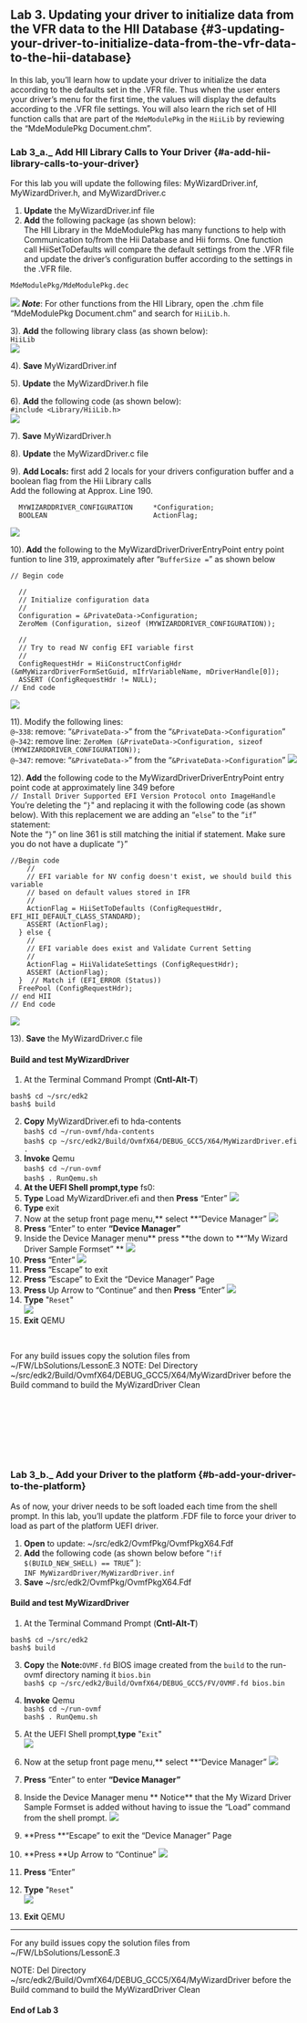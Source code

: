 <!--- @file
 file
 
Copyright (c) 2018, Intel Corporation. All rights reserved.<BR>

Redistribution and use in source (original document form) and 'compiled'
forms (converted to PDF, epub, HTML and other formats) with or without
modification, are permitted provided that the following conditions are met:

1) Redistributions of source code (original document form) must retain the
above copyright notice, this list of conditions and the following
disclaimer as the first lines of this file unmodified.

2) Redistributions in compiled form (transformed to other DTDs, converted to
PDF, epub, HTML and other formats) must reproduce the above copyright
notice, this list of conditions and the following disclaimer in the
documentation and/or other materials provided with the distribution.

THIS DOCUMENTATION IS PROVIDED BY TIANOCORE PROJECT "AS IS" AND ANY EXPRESS OR
IMPLIED WARRANTIES, INCLUDING, BUT NOT LIMITED TO, THE IMPLIED WARRANTIES OF
MERCHANTABILITY AND FITNESS FOR A PARTICULAR PURPOSE ARE DISCLAIMED. IN NO
EVENT SHALL TIANOCORE PROJECT BE LIABLE FOR ANY DIRECT, INDIRECT, INCIDENTAL,
SPECIAL, EXEMPLARY, OR CONSEQUENTIAL DAMAGES (INCLUDING, BUT NOT LIMITED TO,
PROCUREMENT OF SUBSTITUTE GOODS OR SERVICES; LOSS OF USE, DATA, OR PROFITS;
OR BUSINESS INTERRUPTION) HOWEVER CAUSED AND ON ANY THEORY OF LIABILITY,
WHETHER IN CONTRACT, STRICT LIABILITY, OR TORT (INCLUDING NEGLIGENCE OR
OTHERWISE) ARISING IN ANY WAY OUT OF THE USE OF THIS DOCUMENTATION, EVEN IF
ADVISED OF THE POSSIBILITY OF SUCH DAMAGE.

-->
## Lab 3\. Updating your driver to initialize data from the VFR data to the HII Database {#3-updating-your-driver-to-initialize-data-from-the-vfr-data-to-the-hii-database}

In this lab, you’ll learn how to update your driver to initialize the data according to the defaults set in the .VFR file. Thus when the user enters your driver’s menu for the first time, the values will display the defaults according to the .VFR file settings. You will also learn the rich set of HII function calls that are part of the `MdeModulePkg` in the `HiiLib` by reviewing the “MdeModulePkg Document.chm”.

### Lab 3_a._ Add HII Library Calls to Your Driver {#a-add-hii-library-calls-to-your-driver}

For this lab you will update the following files: MyWizardDriver.inf, MyWizardDriver.h, and MyWizardDriver.c
1. **Update** the MyWizardDriver.inf file  
2. **Add** the following package (as shown below):  <br>The HII Library in the MdeModulePkg has many functions to help with Communication to/from the Hii Database and Hii forms. One function call HiiSetToDefaults will compare the default settings from the .VFR file and update the driver’s configuration buffer according to the settings in the .VFR file.        <br>

```
MdeModulePkg/MdeModulePkg.dec
```
![](/media/image38.png)
**_Note_**: For other functions from the HII Library, open the .chm file “MdeModulePkg Document.chm” and search for `HiiLib.h`. <br>

3). **Add** the following library class (as shown below): <br>
`HiiLib` <br>
![](/media/image39.png)<br>

4). **Save** MyWizardDriver.inf <br>

5). **Update** the MyWizardDriver.h file <br>

6). **Add** the following code (as shown below):                <br> `#include <Library/HiiLib.h>`<br>
![](/media/image40.png)<br>

7). **Save** MyWizardDriver.h <br>

8). **Update** the MyWizardDriver.c file <br>

9). **Add Locals:** first add 2 locals for your drivers configuration buffer and a boolean flag from the Hii Library calls <br>Add the following at Approx. Line 190. 
```
  MYWIZARDDRIVER_CONFIGURATION     *Configuration;
  BOOLEAN                          ActionFlag;
```
![](/media/image41.png)<br>

10). **Add** the following to the MyWizardDriverDriverEntryPoint entry point funtion to line 319, approximately after “`BufferSize =`” as shown below 
```
// Begin code
  
  //
  // Initialize configuration data
  //
  Configuration = &PrivateData->Configuration;
  ZeroMem (Configuration, sizeof (MYWIZARDDRIVER_CONFIGURATION));
  
  //
  // Try to read NV config EFI variable first
  //
  ConfigRequestHdr = HiiConstructConfigHdr (&mMyWizardDriverFormSetGuid, mIfrVariableName, mDriverHandle[0]);
  ASSERT (ConfigRequestHdr != NULL);
// End code
```
![](/media/image42.png)<br>

11). Modify the following lines: <br>
`@~338`: remove: “`&PrivateData->`” from the “`&PrivateData->Configuration`”<br>
`@~342`: remove line: `ZeroMem (&PrivateData->Configuration, sizeof (MYWIZARDDRIVER_CONFIGURATION));`<br>
`@~347`: remove: “`&PrivateData->`” from the “`&PrivateData->Configuration`”
![](/media/image43_1.JPG)<br>

12). **Add** the following code to the MyWizardDriverDriverEntryPoint entry point code at approximately line 349 before<br>
 `// Install Driver Supported EFI Version Protocol onto ImageHandle`
You’re deleting the “`}`" and replacing it with the following code (as shown below).  With this replacement we are adding an “`else`” to the “`if`” statement: <br>
Note the “`}`” on line 361 is still matching the initial if statement.  Make sure you do not have a duplicate “`}`”
```
//Begin code
    //
    // EFI variable for NV config doesn't exist, we should build this variable
    // based on default values stored in IFR
    //
    ActionFlag = HiiSetToDefaults (ConfigRequestHdr, EFI_HII_DEFAULT_CLASS_STANDARD);
    ASSERT (ActionFlag);
  } else {
    //
    // EFI variable does exist and Validate Current Setting
    //
    ActionFlag = HiiValidateSettings (ConfigRequestHdr);
    ASSERT (ActionFlag);
  }  // Match if (EFI_ERROR (Status)) 
  FreePool (ConfigRequestHdr);
// end HII
// End code
```
![](/media/image44.png)<br>

13).  **Save** the MyWizardDriver.c file 

#### Build and test MyWizardDriver

1. At the Terminal Command Prompt (**Cntl-Alt-T**)
```
bash$ cd ~/src/edk2
bash$ build
```
2. **Copy** MyWizardDriver.efi to hda-contents<br>
`bash$ cd ~/run-ovmf/hda-contents`<br>
`bash$ cp ~/src/edk2/Build/OvmfX64/DEBUG_GCC5/X64/MyWizardDriver.efi .` <br>
3. **Invoke** Qemu <br>
`bash$ cd ~/run-ovmf`<br>
`bash$ . RunQemu.sh `<br>
4.  **At the UEFI Shell prompt,type** fs0: 
5.  **Type** Load MyWizardDriver.efi and then **Press** “Enter” 
![](/media/image17.png)
6.  **Type** exit 
7.  Now at the setup front page menu,** select **“Device Manager”
![](/media/image18.png)
8. **Press** “Enter”  to enter **“Device Manager”**
9. Inside the Device Manager menu** press **the down to **“My Wizard Driver Sample Formset” **
![](/media/image19.png)
10. **Press** “Enter”
![](/media/image20.png) 
11. **Press** “Escape” to exit
10. **Press** “Escape” to Exit the “Device Manager” Page
11. **Press** Up Arrow to “Continue” and then **Press** “Enter” 
![](/media/image24.png)
12. **Type** "`Reset`"  <br>
![](/media/image97.png)
13. **Exit** QEMU
<br> 

For any build issues copy the solution files from ~/FW/LbSolutions/LessonE.3
NOTE: Del Directory ~/src/edk2/Build/OvmfX64/DEBUG_GCC5/X64/MyWizardDriver before the Build command to build the MyWizardDriver Clean

<br><br><br>
<br><br><br>






### Lab 3_b._ Add your Driver to the platform  {#b-add-your-driver-to-the-platform}

As of now, your driver needs to be soft loaded each time from the shell prompt.  In this lab, you’ll update the platform .FDF file to force your driver to load as part of the platform UEFI driver.  

1. **Open** to update:  ~/src/edk2/OvmfPkg/OvmfPkgX64.Fdf 
2. **Add** the following code (as shown below before “`!if $(BUILD_NEW_SHELL) == TRUE`” ):<br>
 `INF MyWizardDriver/MyWizardDriver.inf`  <Br>
3. **Save** ~/src/edk2/OvmfPkg/OvmfPkgX64.Fdf 




#### Build and test MyWizardDriver

1.  At the Terminal Command Prompt (**Cntl-Alt-T**)
```
bash$ cd ~/src/edk2
bash$ build
```
3. **Copy** the **Note:**`OVMF.fd` BIOS image created from the `build` to the run-ovmf directory naming it `bios.bin` <br>
   `bash$ cp ~/src/edk2/Build/OvmfX64/DEBUG_GCC5/FV/OVMF.fd bios.bin`  <br>
3. **Invoke** Qemu <br>
 `bash$ cd ~/run-ovmf`<br>
 `bash$ . RunQemu.sh `<br>
4.  At the UEFI Shell prompt,**type** "`Exit`" <br>
![](/media/image46.png)

5.  Now at the setup front page menu,** select **“Device Manager”
![](/media/image18.png)
6. **Press** “Enter”  to enter **“Device Manager”**
7. Inside the Device Manager menu ** Notice** that the My Wizard Driver Sample Formset is added without having to issue the “Load” command from the shell prompt.
![](/media/image47.png)
8. **Press **“Escape” to exit the “Device Manager” Page
9. **Press **Up Arrow to “Continue”
![](/media/image24.png)
10. **Press** “Enter” 
11. **Type** "`Reset`"<br> 
![](/media/image97.png)
12. **Exit** QEMU
 

---

For any build issues copy the solution files from ~/FW/LbSolutions/LessonE.3

NOTE: Del Directory ~/src/edk2/Build/OvmfX64/DEBUG_GCC5/X64/MyWizardDriver before the Build command to build the MyWizardDriver Clean


#### End of Lab 3
